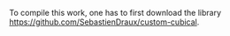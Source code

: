 To compile this work, one has to first download the library https://github.com/SebastienDraux/custom-cubical.
